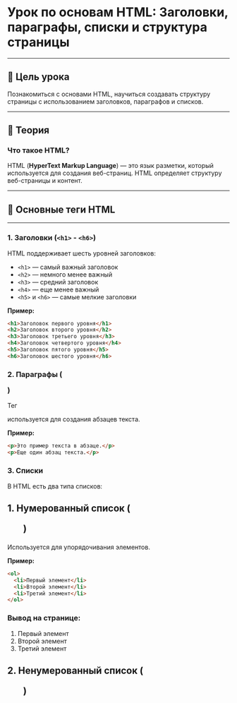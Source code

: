 # Урок по основам HTML: Заголовки, параграфы, списки и структура страницы

---

## 🎯 Цель урока
Познакомиться с основами HTML, научиться создавать структуру страницы с использованием заголовков, параграфов и списков.

---

## 📜 **Теория**

### Что такое HTML?

HTML (**HyperText Markup Language**) — это язык разметки, который используется для создания веб-страниц. HTML определяет структуру веб-страницы и контент.

---

## 🔹 **Основные теги HTML**

---

### **1. Заголовки (`<h1>` - `<h6>`)**

HTML поддерживает шесть уровней заголовков:

- `<h1>` — самый важный заголовок
- `<h2>` — немного менее важный
- `<h3>` — средний заголовок
- `<h4>` — еще менее важный
- `<h5>` и `<h6>` — самые мелкие заголовки

**Пример:**

```html
<h1>Заголовок первого уровня</h1>
<h2>Заголовок второго уровня</h2>
<h3>Заголовок третьего уровня</h3>
<h4>Заголовок четвертого уровня</h4>
<h5>Заголовок пятого уровня</h5>
<h6>Заголовок шестого уровня</h6>
```

### 2. Параграфы (<p>)

Тег <p> используется для создания абзацев текста.

**Пример:**
```html
<p>Это пример текста в абзаце.</p>
<p>Еще один абзац текста.</p>
```
### 3. Списки
В HTML есть два типа списков:
## 1. Нумерованный список (<ol>)
Используется для упорядочивания элементов.

**Пример:**
```html
<ol>
  <li>Первый элемент</li>
  <li>Второй элемент</li>
  <li>Третий элемент</li>
</ol>
```

### Вывод на странице:

1. Первый элемент
2. Второй элемент
3. Третий элемент

## 2. Ненумерованный список (<ul>)
 

